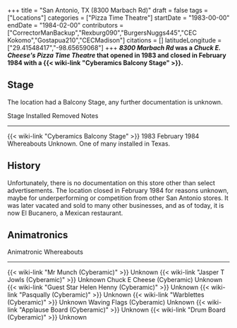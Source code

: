 +++
title = "San Antonio, TX (8300 Marbach Rd)"
draft = false
tags = ["Locations"]
categories = ["Pizza Time Theatre"]
startDate = "1983-00-00"
endDate = "1984-02-00"
contributors = ["CorrectorManBackup","Rexburg090","BurgersNuggs445","CEC Kokomo","Gostapua210","CECMadison"]
citations = []
latitudeLongitude = ["29.41548417","-98.65659068"]
+++
***8300 Marbach Rd* was a *Chuck E. Cheese's Pizza Time Theatre* that opened in 1983 and closed in February 1984 with a {{< wiki-link "Cyberamics Balcony Stage" >}}.**

## Stage

The location had a Balcony Stage, any further documentation is unknown.

  Stage                                              Installed   Removed         Notes
  -------------------------------------------------- ----------- --------------- ------------------------------------------------------
  {{< wiki-link "Cyberamics Balcony Stage" >}}   1983        February 1984   Whereabouts Unknown. One of many installed in Texas.

## History

Unfortunately, there is no documentation on this store other than select advertisements. The location closed in February 1984 for reasons unknown, maybe for underperforming or competition from other San Antonio stores. It was later vacated and sold to many other businesses, and as of today, it is now El Bucanero, a Mexican restaurant.

## Animatronics

  Animatronic                                                  Whereabouts
  ------------------------------------------------------------ -------------
  {{< wiki-link "Mr Munch (Cyberamic)" >}}                 Unknown
  {{< wiki-link "Jasper T Jowls (Cyberamic)" >}}           Unknown
  Chuck E Cheese (Cyberamic)                                   Unknown
  {{< wiki-link "Guest Star Helen Henny (Cyberamic)" >}}   Unknown
  {{< wiki-link "Pasqually (Cyberamic)" >}}                Unknown
  {{< wiki-link "Warblettes (Cyberamic)" >}}               Unknown
  Waving Flags (Cyberamic)                                     Unknown
  {{< wiki-link "Applause Board (Cyberamic)" >}}           Unknown
  {{< wiki-link "Drum Board (Cyberamic)" >}}               Unknown
